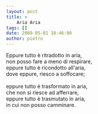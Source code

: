 ```yaml
---
layout: post
title: >
    Aria Aria
tags: []
date: 2009-05-01 10:46:00
author: pietro
---
```

Eppure tutto è ritradotto in aria,<br/>non posso fare a meno di respirare,<br/>eppure tutto è ricondotto all'aria,<br/>dove eppure, riesco a soffocare;<br/><br/>eppure tutto è trasformato in aria,<br/>che non si riesce ad afferrare,<br/>eppure tutto è trasmutato in aria,<br/>in cui non posso camminare.
